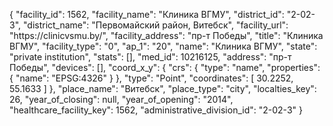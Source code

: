 {
    "facility_id": 1562,
    "facility_name": "Клиника ВГМУ",
    "district_id": "2-02-3",
    "district_name": "Первомайский район, Витебск",
    "facility_url": "https:\/\/clinicvsmu.by\/",
    "facility_address": "пр-т Победы",
    "title": "Клиника ВГМУ",
    "facility_type": "0",
    "ap_1": "20",
    "name": "Клиника ВГМУ",
    "state": "private institution",
    "stats": [],
    "med_id": 10216125,
    "address": "пр-т Победы",
    "devices": [],
    "coord_x_y": {
        "crs": {
            "type": "name",
            "properties": {
                "name": "EPSG:4326"
            }
        },
        "type": "Point",
        "coordinates": [
            30.2252,
            55.1633
        ]
    },
    "place_name": "Витебск",
    "place_type": "city",
    "localties_key": 26,
    "year_of_closing": null,
    "year_of_opening": "2014",
    "healthcare_facility_key": 1562,
    "administrative_division_id": "2-02-3"
}